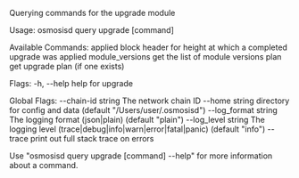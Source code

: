 Querying commands for the upgrade module

Usage:
  osmosisd query upgrade [command]

Available Commands:
  applied         block header for height at which a completed upgrade was applied
  module_versions get the list of module versions
  plan            get upgrade plan (if one exists)

Flags:
  -h, --help   help for upgrade

Global Flags:
      --chain-id string     The network chain ID
      --home string         directory for config and data (default "/Users/user/.osmosisd")
      --log_format string   The logging format (json|plain) (default "plain")
      --log_level string    The logging level (trace|debug|info|warn|error|fatal|panic) (default "info")
      --trace               print out full stack trace on errors

Use "osmosisd query upgrade [command] --help" for more information about a command.
